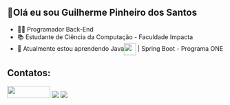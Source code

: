 ## 👋Olá eu sou Guilherme Pinheiro dos Santos 
- 👨‍💻 Programador Back-End
- 📚 Estudante de Ciência da Computação - Faculdade Impacta
- 🌱 Atualmente estou aprendendo Java<img src="https://cdn.jsdelivr.net/gh/devicons/devicon@latest/icons/java/java-original.svg" width="28" height="28" style="vertical-align: middle; padding-left: 0; margin-left: 0;" /> | Spring Boot - Programa ONE



## Contatos:
<div>
  <a href="https://instagram.com/gui_7219" target="_blank"><img src="https://img.shields.io/badge/-Instagram-%23E4405F?style=for-the-badge&logo=instagram&logoColor=white" target="_blank" height = "28" width = "100"></a>
  <a href = "mailto:guilherme.psantos.dev@gmail.com"><img src="https://img.shields.io/badge/Gmail-D14836?style=for-the-badge&logo=gmail&logoColor=white" target="_blank"></a>
  <a href="https://www.linkedin.com/in/guilherme-psantos-dev" target="_blank"><img src="https://img.shields.io/badge/-LinkedIn-%230077B5?style=for-the-badge&logo=linkedin&logoColor=white" target="_blank"></a>
</div>
  

  
